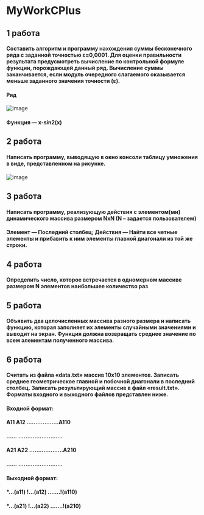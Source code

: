 # MyWorkCPlus

## 1 работа
#### Составить алгоритм и программу нахождения суммы бесконечного ряда с заданной точностью ε=0,0001. Для оценки правильности результата предусмотреть вычисление по контрольной формуле функции, порождающей данный ряд. Вычисление суммы заканчивается, если модуль очередного слагаемого оказывается меньше заданного значения точности (ε).
#### Ряд
![image](https://user-images.githubusercontent.com/91553058/177016546-252d3ae4-4f21-4682-b8b2-da8a505e74f0.png)
#### Функция —  x-sin2(x)

## 2 работа
#### Написать программу, выводящую в окно консоли таблицу умножения в виде, представленном на рисунке. 
![image](https://user-images.githubusercontent.com/91553058/177016823-4c12eacf-c60e-4e13-9ca9-1082cf53f431.png)

## 3 работа
#### Написать программу, реализующую действия с элементом(ми) динамического массива размером NxN (N – задается пользователем)
#### Элемент — Последний столбец; Действия — Найти все четные элементы и прибавить к ним элементы главной диагонали из той же строки.

## 4 работа
#### Определить число, которое встречается в одномерном массиве размером N элементов наибольшее количество раз

## 5 работа
#### Объявить два целочисленных массива разного размера и написать функцию, которая заполняет их элементы случайными значениями и выводит на экран. Функция должна возвращать среднее значение по всем элементам полученного массива.

## 6 работа
#### Считать из файла «data.txt» массив 10x10 элементов. Записать среднее геометрическое главной и побочной диагонали в последний столбец. Записать результирующий массив в файл «result.txt». Форматы входного и выходного файлов представлен ниже.
#### Входной формат:
#### A11 A12 ………………A110
#### …*…* ………………….*…*
#### A21 A22 ……………….A210
#### …*…* ………………….*…*
#### Выходной формат:
#### *…(a11) !…(a12) …….!(a110)
#### *…(a21) !…(a22) …….!(a210)



